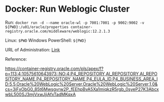 # Docker: Run Weblogic Cluster

Run: `docker run -d --name oracle-wl -p 7001:7001 -p 9002:9002 -v ${PWD}:/u01/oracle/properties container-registry.oracle.com/middleware/weblogic:12.2.1.3`

Linux: `$PWD`
Windows PowerShell: `${PWD}`

URL of Administration: [Link](http://localhost:9002/console)


Reference:

https://container-registry.oracle.com/pls/apex/f?p=113:4:10575610643973::NO:4:P4_REPOSITORY,AI_REPOSITORY,AI_REPOSITORY_NAME,P4_REPOSITORY_NAME,P4_EULA_ID,P4_BUSINESS_AREA_ID:5,5,Oracle%20WebLogic%20Server,Oracle%20WebLogic%20Server,1,0&cs=3iFxObG0_85t6Mwsgvrw2P_fEEhpBvA5Xa1miqkzR5rgb_0syeP27K3AbcxwbL500SJ3mjVxwJjiAfxTadMKqxA

